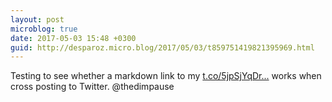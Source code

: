 ```yaml
---
layout: post
microblog: true
date: 2017-05-03 15:48 +0300
guid: http://desparoz.micro.blog/2017/05/03/t859751419821395969.html
---
```

Testing to see whether a markdown link to my [t.co/5jpSjYqDr...](https://t.co/5jpSjYqDrH) works when cross posting to Twitter. @thedimpause
